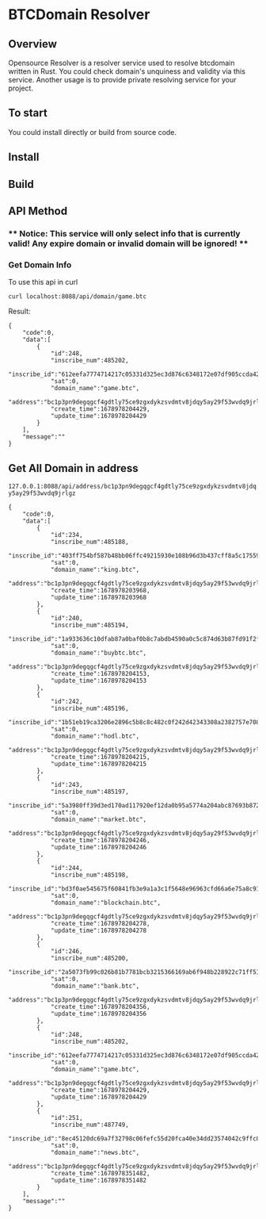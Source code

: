 # BTCDomain Resolver
## Overview
Opensource Resolver is a resolver service used to resolve btcdomain written in Rust. 
You could check domain's unquiness and validity via this service.
Another usage is to provide private resolving service for your project.

## To start

You could install directly or build from source code.


## Install

## Build



## API Method

###  ** Notice: This service will only select info that is currently valid! Any expire domain or invalid domain will be ignored! **

### Get Domain Info

To use this api in curl

`
curl localhost:8088/api/domain/game.btc
`

Result:

```
{
    "code":0,
    "data":[
        {
            "id":248,
            "inscribe_num":485202,
            "inscribe_id":"612eefa7774714217c05331d325ec3d876c6348172e07df905ccda42ead7c0f6i0",
            "sat":0,
            "domain_name":"game.btc",
            "address":"bc1p3pn9degqgcf4gdtly75ce9zgxdykzsvdmtv8jdqy5ay29f53wvdq9jrlgz",
            "create_time":1678978204429,
            "update_time":1678978204429
        }
    ],
    "message":""
}
```

## Get All Domain in address

`
127.0.0.1:8088/api/address/bc1p3pn9degqgcf4gdtly75ce9zgxdykzsvdmtv8jdqy5ay29f53wvdq9jrlgz
`

```
{
    "code":0,
    "data":[
        {
            "id":234,
            "inscribe_num":485188,
            "inscribe_id":"403ff754bf587b48bb06ffc49215930e108b96d3b437cff8a5c17559c81e4e01i0",
            "sat":0,
            "domain_name":"king.btc",
            "address":"bc1p3pn9degqgcf4gdtly75ce9zgxdykzsvdmtv8jdqy5ay29f53wvdq9jrlgz",
            "create_time":1678978203968,
            "update_time":1678978203968
        },
        {
            "id":240,
            "inscribe_num":485194,
            "inscribe_id":"1a933636c10dfab87a0baf0b8c7abdb4590a0c5c874d63b87fd91f2f3e8b4d5ei0",
            "sat":0,
            "domain_name":"buybtc.btc",
            "address":"bc1p3pn9degqgcf4gdtly75ce9zgxdykzsvdmtv8jdqy5ay29f53wvdq9jrlgz",
            "create_time":1678978204153,
            "update_time":1678978204153
        },
        {
            "id":242,
            "inscribe_num":485196,
            "inscribe_id":"1b51eb19ca3206e2896c5b8c8c482c0f242d42343308a2382757e70839c7ba9bi0",
            "sat":0,
            "domain_name":"hodl.btc",
            "address":"bc1p3pn9degqgcf4gdtly75ce9zgxdykzsvdmtv8jdqy5ay29f53wvdq9jrlgz",
            "create_time":1678978204215,
            "update_time":1678978204215
        },
        {
            "id":243,
            "inscribe_num":485197,
            "inscribe_id":"5a3980ff39d3ed170ad117920ef12da0b95a5774a204abc87693b872f713efa2i0",
            "sat":0,
            "domain_name":"market.btc",
            "address":"bc1p3pn9degqgcf4gdtly75ce9zgxdykzsvdmtv8jdqy5ay29f53wvdq9jrlgz",
            "create_time":1678978204246,
            "update_time":1678978204246
        },
        {
            "id":244,
            "inscribe_num":485198,
            "inscribe_id":"bd3f0ae545675f60841fb3e9a1a3c1f5648e96963cfd66a6e75a8c9132d7efbdi0",
            "sat":0,
            "domain_name":"blockchain.btc",
            "address":"bc1p3pn9degqgcf4gdtly75ce9zgxdykzsvdmtv8jdqy5ay29f53wvdq9jrlgz",
            "create_time":1678978204278,
            "update_time":1678978204278
        },
        {
            "id":246,
            "inscribe_num":485200,
            "inscribe_id":"2a5073fb99c026b81b7781bcb3215366169ab6f948b228922c71ff51df7310d7i0",
            "sat":0,
            "domain_name":"bank.btc",
            "address":"bc1p3pn9degqgcf4gdtly75ce9zgxdykzsvdmtv8jdqy5ay29f53wvdq9jrlgz",
            "create_time":1678978204356,
            "update_time":1678978204356
        },
        {
            "id":248,
            "inscribe_num":485202,
            "inscribe_id":"612eefa7774714217c05331d325ec3d876c6348172e07df905ccda42ead7c0f6i0",
            "sat":0,
            "domain_name":"game.btc",
            "address":"bc1p3pn9degqgcf4gdtly75ce9zgxdykzsvdmtv8jdqy5ay29f53wvdq9jrlgz",
            "create_time":1678978204429,
            "update_time":1678978204429
        },
        {
            "id":251,
            "inscribe_num":487749,
            "inscribe_id":"8ec45120dc69a7f32798c06fefc55d20fca40e34dd23574042c9ffc885d6a6e7i0",
            "sat":0,
            "domain_name":"news.btc",
            "address":"bc1p3pn9degqgcf4gdtly75ce9zgxdykzsvdmtv8jdqy5ay29f53wvdq9jrlgz",
            "create_time":1678978351482,
            "update_time":1678978351482
        }
    ],
    "message":""
}

```


